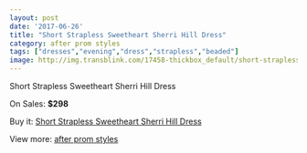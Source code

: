 ```yaml
---
layout: post
date: '2017-06-26'
title: "Short Strapless Sweetheart Sherri Hill Dress"
category: after prom styles
tags: ["dresses","evening","dress","strapless","beaded"]
image: http://img.transblink.com/17458-thickbox_default/short-strapless-sweetheart-sherri-hill-dress.jpg
---
```

Short Strapless Sweetheart Sherri Hill Dress

On Sales: **$298**
<a href="https://www.transblink.com/en/after-prom-styles/5495-short-strapless-sweetheart-sherri-hill-dress.html"><amp-img layout="responsive" width="600" height="600" src="//img.transblink.com/17458-thickbox_default/short-strapless-sweetheart-sherri-hill-dress.jpg" alt="Short Strapless Sweetheart Sherri Hill Dress 0" /></a>
<a href="https://www.transblink.com/en/after-prom-styles/5495-short-strapless-sweetheart-sherri-hill-dress.html"><amp-img layout="responsive" width="600" height="600" src="//img.transblink.com/17461-thickbox_default/short-strapless-sweetheart-sherri-hill-dress.jpg" alt="Short Strapless Sweetheart Sherri Hill Dress 1" /></a>
<a href="https://www.transblink.com/en/after-prom-styles/5495-short-strapless-sweetheart-sherri-hill-dress.html"><amp-img layout="responsive" width="600" height="600" src="//img.transblink.com/17460-thickbox_default/short-strapless-sweetheart-sherri-hill-dress.jpg" alt="Short Strapless Sweetheart Sherri Hill Dress 2" /></a>
<a href="https://www.transblink.com/en/after-prom-styles/5495-short-strapless-sweetheart-sherri-hill-dress.html"><amp-img layout="responsive" width="600" height="600" src="//img.transblink.com/17459-thickbox_default/short-strapless-sweetheart-sherri-hill-dress.jpg" alt="Short Strapless Sweetheart Sherri Hill Dress 3" /></a>

Buy it: [Short Strapless Sweetheart Sherri Hill Dress](https://www.transblink.com/en/after-prom-styles/5495-short-strapless-sweetheart-sherri-hill-dress.html "Short Strapless Sweetheart Sherri Hill Dress")

View more: [after prom styles](https://www.transblink.com/en/55-after-prom-styles "after prom styles")